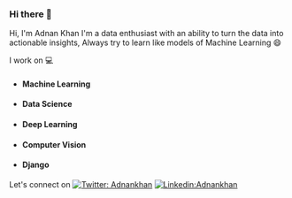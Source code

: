 ### Hi there 👋

<!--
**Adnan-Khanx/Adnan-khanx** is a ✨ _special_ ✨ repository because its `README.md` (this file) appears on your GitHub profile.

Here are some ideas to get you started:

- 🔭 I’m currently working on ...
- 🌱 I’m currently learning ...
- 👯 I’m looking to collaborate on ...
- 🤔 I’m looking for help with ...
- 💬 Ask me about ...
- 📫 How to reach me: ...
- 😄 Pronouns: ...
- ⚡ Fun fact: ...
-->
Hi, I'm Adnan Khan 
I'm a data enthusiast with an ability to turn the data into actionable insights, Always try to learn like models of Machine Learning :smile:

I work on :computer:
* #### Machine Learning
* #### Data Science
* #### Deep Learning
* #### Computer Vision
* #### Django
Let's connect on
[![Twitter: Adnankhan](https://img.shields.io/twitter/follow/Adnankhan.16?style=social)](https://twitter.com/adk47_)
[![Linkedin:Adnankhan](https://img.shields.io/badge/-Adnankhan-blue?style=flat-square&logo=Linkedin&logoColor=white&link=https://www.linkedin.com/in/adnan-khanx/)](https://www.linkedin.com/in/adnan-khanx/)
